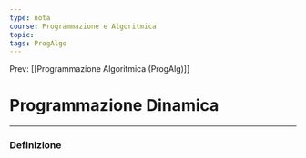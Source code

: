 ```yaml
---
type: nota
course: Programmazione e Algoritmica
topic: 
tags: ProgAlgo
---
```


Prev: [[Programmazione Algoritmica (ProgAlg)]]

# Programmazione Dinamica
---

### Definizione